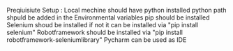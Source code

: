 Preqiuisiute Setup :
Local mechine should have python installed
python path shpuld be added in the Environmental variables
pip should be installed
Selenium shoud be installed if not it can be installed via "pip install selenium"
Robotframework should be installed via "pip install robotframework-seleniumlibrary"
Pycharm can be used as IDE
